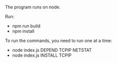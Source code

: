 The program runs on node.

Run:
- npm run build
- npm install

To run the commands, you need to run one at a time:
- node index.js DEPEND TCPIP NETSTAT
- node index.js INSTALL TCPIP